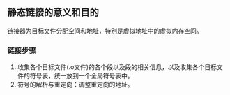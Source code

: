 ## 静态链接的意义和目的

链接器为目标文件分配空间和地址，特别是虚拟地址中的虚拟内存空间。

### 链接步骤

1. 收集各个目标文件(.o文件)的各个段以及段的相关信息，以及收集各个目标文件的符号表，统一放到一个全局符号表中。
2. 符号的解析与重定向：调整重定向的地址。